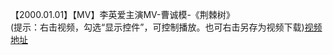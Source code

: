 【2000.01.01】【MV】李英爱主演MV-曹诚模-《荆棘树》        
(提示：右击视频，勾选“显示控件”，可控制播放。也可右击另存为视频下载)[视频地址](https://video.h5.weibo.cn/1034:4356429302167415/4356430024556861)

